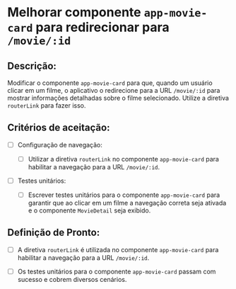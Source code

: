 # Melhorar componente `app-movie-card` para redirecionar para `/movie/:id`

## Descrição:

Modificar o componente `app-movie-card` para que, quando um usuário clicar em um filme, o aplicativo o redirecione para a URL `/movie/:id` para mostrar informações detalhadas sobre o filme selecionado. Utilize a diretiva `routerLink` para fazer isso.

## Critérios de aceitação:

- [ ] Configuração de navegação:

     - [ ] Utilizar a diretiva `routerLink` no componente `app-movie-card` para habilitar a navegação para a URL `/movie/:id`.

- [ ] Testes unitários:

     - [ ] Escrever testes unitários para o componente `app-movie-card` para garantir que ao clicar em um filme a navegação correta seja ativada e o componente `MovieDetail` seja exibido.

## Definição de Pronto:

- [ ] A diretiva `routerLink` é utilizada no componente `app-movie-card` para habilitar a navegação para a URL `/movie/:id`.

- [ ] Os testes unitários para o componente `app-movie-card` passam com sucesso e cobrem diversos cenários.
